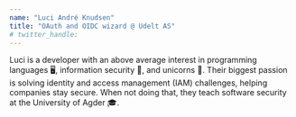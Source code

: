 ```yaml
---
name: "Luci André Knudsen"
title: "OAuth and OIDC wizard @ Udelt AS"
# twitter_handle: 
---
```

Luci is a developer with an above average interest in programming languages 🖥️, information security 🔐, and unicorns 🦄. Their biggest passion is solving identity and access management (IAM) challenges, helping companies stay secure. When not doing that, they teach software security at the University of Agder 🎓.
